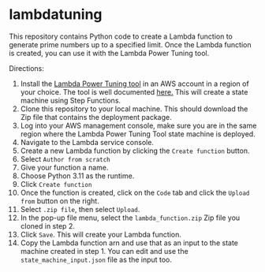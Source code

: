 # lambdatuning

This repository contains Python code to create a Lambda function to generate prime numbers up to a specified limit. Once the Lambda function is created, you can use it with the Lambda Power Tuning tool.

Directions:
1. Install the [Lambda Power Tuning tool](https://serverlessrepo.aws.amazon.com/applications/arn:aws:serverlessrepo:us-east-1:451282441545:applications~aws-lambda-power-tuning) in an AWS account in a region of your choice. The tool is well documented [here.](https://github.com/alexcasalboni/aws-lambda-power-tuning/blob/master/README.md) This will create a state machine using Step Functions.
2. Clone this repository to your local machine. This should download the Zip file that contains the deployment package.
3. Log into your AWS management console, make sure you are in the same region where the Lambda Power Tuning Tool state machine is deployed.
4. Navigate to the Lambda service console.
5. Create a new Lambda function by clicking the `Create function` button.
6. Select `Author from scratch`
7. Give your function a name.
8. Choose Python 3.11 as the runtime.
9. Click `Create function`
10. Once the function is created, click on the `Code` tab and click the `Upload from` button on the right.
11. Select `.zip file`, then select `Upload`.
12. In the pop-up file menu, select the `lambda_function.zip` Zip file you cloned in step 2.
13. Click `Save`. This will create your Lambda function.
14. Copy the Lambda function arn and use that as an input to the state machine created in step 1. You can edit and use the `state_machine_input.json` file as the input too.
